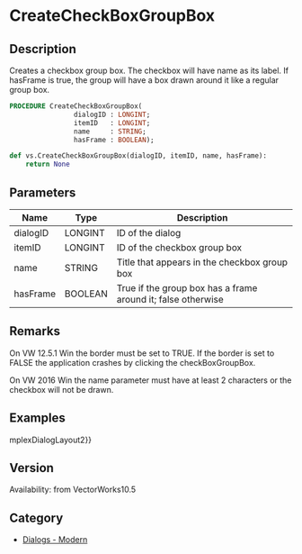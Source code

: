 # CreateCheckBoxGroupBox

## Description
Creates a checkbox group box.  The checkbox will have name as its label.  If hasFrame is true, the group will have a box drawn around it like a regular group box.

```pascal
PROCEDURE CreateCheckBoxGroupBox(
				dialogID : LONGINT;
				itemID   : LONGINT;
				name     : STRING;
				hasFrame : BOOLEAN);
```

```python
def vs.CreateCheckBoxGroupBox(dialogID, itemID, name, hasFrame):
    return None
```

## Parameters
|Name|Type|Description|
|---|---|---|
|dialogID|LONGINT|ID of the dialog|
|itemID|LONGINT|ID of the checkbox group box|
|name|STRING|Title that appears in the checkbox group box|
|hasFrame|BOOLEAN|True if the group box has a frame around it; false otherwise|

## Remarks
On VW 12.5.1 Win the border must be set to TRUE. If the border is set to FALSE the application crashes by clicking the checkBoxGroupBox.

On VW 2016 Win the name parameter must have at least 2 characters or the checkbox will not be drawn.

## Examples
mplexDialogLayout2}}

## Version
Availability: from VectorWorks10.5

## Category
* [Dialogs - Modern](../Categories/Dialogs%20-%20Modern.md)
